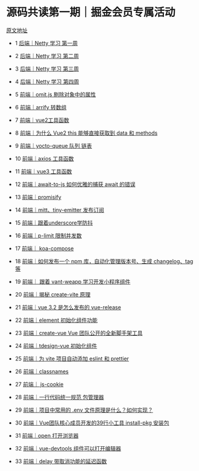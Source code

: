 <h1>源码共读第一期｜掘金会员专属活动</h1>

<p><a href="https://juejin.cn/book/7169108142868365349?scrollMenuIndex=1">原文地址</a></p>

- 1 <a href="./1-后端｜Netty 学习 第一周">后端｜Netty 学习 第一周</a>

- 2 <a href="./2-后端｜Netty 学习 第二周">后端｜Netty 学习 第二周</a>

- 3 <a href="./3-后端｜Netty 学习 第三周">后端｜Netty 学习 第三周</a>

- 4 <a href="./4-后端｜Netty 学习 第四周">后端｜Netty 学习 第四周</a>

- 5 <a href="./5-前端｜omit.js 剔除对象中的属性">前端｜omit.js 剔除对象中的属性</a>

- 6 <a href="./6-前端｜arrify 转数组">前端｜arrify 转数组</a>

- 7 <a href="./7-前端｜vue2工具函数">前端｜vue2工具函数</a>

- 8 <a href="./8-前端｜为什么 Vue2 this 能够直接获取到 data 和 methods">前端｜为什么 Vue2 this 能够直接获取到 data 和 methods</a>

- 9 <a href="./9-前端｜yocto-queue 队列 链表">前端｜yocto-queue 队列 链表</a>

- 10 <a href="./10-前端｜axios 工具函数">前端｜axios 工具函数</a>

- 11 <a href="./11-前端｜vue3 工具函数">前端｜vue3 工具函数</a>

- 12 <a href="./12-前端｜await-to-js 如何优雅的捕获 await 的错误">前端｜await-to-js 如何优雅的捕获 await 的错误</a>

- 13 <a href="./13-前端｜promisify">前端｜promisify</a>

- 14 <a href="./14-前端｜mitt、tiny-emitter 发布订阅">前端｜mitt、tiny-emitter 发布订阅</a>

- 15 <a href="./15-前端｜跟着underscore学防抖">前端｜跟着underscore学防抖</a>

- 16 <a href="./16-前端｜p-limit 限制并发数">前端｜p-limit 限制并发数</a>

- 17 <a href="./17-前端｜ koa-compose">前端｜ koa-compose</a>

- 18 <a href="./18-前端｜如何发布一个 npm 库，自动化管理版本号、生成 changelog、tag 等">前端｜如何发布一个 npm 库，自动化管理版本号、生成 changelog、tag 等</a>

- 19 <a href="./19-前端｜ 跟着 vant-weapp 学习开发小程序组件 ">前端｜ 跟着 vant-weapp 学习开发小程序组件 </a>

- 20 <a href="./20-前端｜揭秘 create-vite 原理">前端｜揭秘 create-vite 原理</a>

- 21 <a href="./21-前端｜vue 3.2 是怎么发布的 vue-release">前端｜vue 3.2 是怎么发布的 vue-release</a>

- 22 <a href="./22-前端｜element 初始化组件功能">前端｜element 初始化组件功能</a>

- 23 <a href="./23-前端｜create-vue Vue 团队公开的全新脚手架工具">前端｜create-vue Vue 团队公开的全新脚手架工具</a>

- 24 <a href="./24-前端｜tdesign-vue 初始化组件">前端｜tdesign-vue 初始化组件</a>

- 25 <a href="./25-前端｜为 vite 项目自动添加 eslint 和 prettier">前端｜为 vite 项目自动添加 eslint 和 prettier</a>

- 26 <a href="./26-前端｜classnames">前端｜classnames</a>

- 27 <a href="./27-前端｜ js-cookie">前端｜ js-cookie</a>

- 28 <a href="./28-前端｜一行代码统一规范 包管理器">前端｜一行代码统一规范 包管理器</a>

- 29 <a href="./29-前端｜项目中常用的 .env 文件原理是什么？如何实现？">前端｜项目中常用的 .env 文件原理是什么？如何实现？</a>

- 30 <a href="./30-前端｜Vue团队核心成员开发的39行小工具 install-pkg 安装包">前端｜Vue团队核心成员开发的39行小工具 install-pkg 安装包</a>

- 31 <a href="./31-前端｜open 打开浏览器">前端｜open 打开浏览器</a>

- 32 <a href="./32-前端｜vue-devtools 组件可以打开编辑器">前端｜vue-devtools 组件可以打开编辑器</a>

- 33 <a href="./33-前端｜delay 带取消功能的延迟函数">前端｜delay 带取消功能的延迟函数</a>

